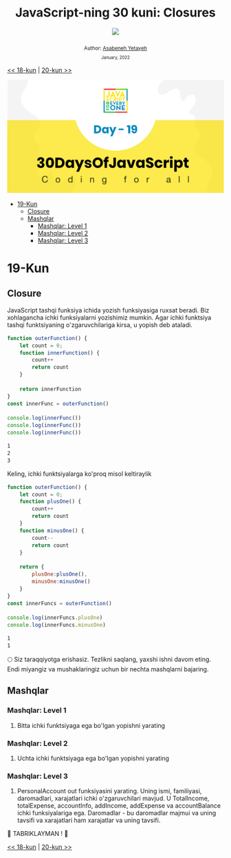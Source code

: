 <div align="center">
  <h1> JavaScript-ning 30 kuni: Closures</h1>
  <a class="header-badge" target="_blank" href="https://www.linkedin.com/in/asabeneh/">
  <img src="https://img.shields.io/badge/style--5eba00.svg?label=LinkedIn&logo=linkedin&style=social">
  </a>


<sub>Author:
<a href="https://www.linkedin.com/in/asabeneh/" target="_blank">Asabeneh Yetayeh</a><br>
<small> January, 2022</small>
</sub>

</div>

[<< 18-kun](../18_Day_Promises/18_day_promise.md) | [20-kun >>](../20_Day_Writing_clean_codes/20_day_writing_clean_codes.md)

![Thirty Days Of JavaScript](../images/banners/day_1_19.png)
- [19-Kun](#19-kun)
  - [Closure](#closure)
  - [Mashqlar](#mashqlar)
    - [Mashqlar: Level 1](#mashqlar-level-1)
    - [Mashqlar: Level 2](#mashqlar-level-2)
    - [Mashqlar: Level 3](#mashqlar-level-3)

# 19-Kun

## Closure

JavaScript tashqi funksiya ichida yozish funksiyasiga ruxsat beradi. Biz xohlagancha ichki funksiyalarni yozishimiz mumkin. Agar ichki funktsiya tashqi funktsiyaning o'zgaruvchilariga kirsa, u yopish deb ataladi.

```js
function outerFunction() {
    let count = 0;
    function innerFunction() {
        count++
        return count
    }

    return innerFunction
}
const innerFunc = outerFunction()

console.log(innerFunc())
console.log(innerFunc())
console.log(innerFunc())
```

```sh
1
2
3
```

Keling, ichki funktsiyalarga ko'proq misol keltiraylik

```js
function outerFunction() {
    let count = 0;
    function plusOne() {
        count++
        return count
    }
    function minusOne() {
        count--
        return count
    }

    return {
        plusOne:plusOne(),
        minusOne:minusOne()
    }
}
const innerFuncs = outerFunction()

console.log(innerFuncs.plusOne)
console.log(innerFuncs.minusOne)
```

```sh
1
1
```

🌕 Siz taraqqiyotga erishasiz. Tezlikni saqlang, yaxshi ishni davom eting. Endi miyangiz va mushaklaringiz uchun bir nechta mashqlarni bajaring.

## Mashqlar

### Mashqlar: Level 1

1. Bitta ichki funktsiyaga ega bo'lgan yopishni yarating

### Mashqlar: Level 2

1. Uchta ichki funktsiyaga ega bo'lgan yopishni yarating

### Mashqlar: Level 3

1. PersonalAccount out funksiyasini yarating. Uning ismi, familiyasi, daromadlari, xarajatlari ichki o'zgaruvchilari mavjud. U TotalIncome, totalExpense, accountInfo, addIncome, addExpense va accountBalance ichki funksiyalariga ega. Daromadlar - bu daromadlar majmui va uning tavsifi va xarajatlari ham xarajatlar va uning tavsifi.

🎉 TABRIKLAYMAN ! 🎉

[<< 18-kun](../18_Day_Promises/18_day_promises.md) | [20-kun >>](../20_Day_Writing_clean_codes/20_day_writing_clean_codes.md)